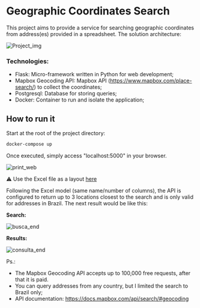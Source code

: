 # Geographic Coordinates Search
 
This project aims to provide a service for searching geographic coordinates from address(es) provided in a spreadsheet. The solution architecture:


![Project_img](img/project_diagram.png)

### Technologies:

- Flask: Micro-framework written in Python for web development;
- Mapbox Geocoding API: Mapbox API (https://www.mapbox.com/place-search/) to collect the coordinates;
- Postgresql: Database for storing queries;
- Docker: Container to run and isolate the application;

## How to run it

Start at the root of the project directory:

```bash
docker-compose up
```
Once executed, simply access "localhost:5000" in your browser.


![print_web](img/print_web.png)

⚠️ Use the Excel file as a layout [here](file/)

Following the Excel model (same name/number of columns), the API is configured to return up to 3 locations closest to the search and is only valid for addresses in Brazil. The next result would be like this:

**Search:** 

![busca_end](img/busca_end.png)

**Results:**

![consulta_end](img/consulta_end.png)

Ps.:
- The Mapbox Geocoding API accepts up to 100,000 free requests, after that it is paid.
- You can query addresses from any country, but I limited the search to Brazil only;
- API documentation: https://docs.mapbox.com/api/search/#geocoding




